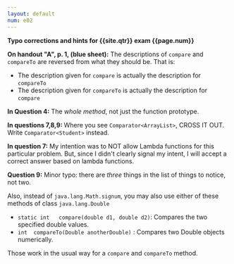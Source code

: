 ```yaml
---
layout: default
num: e02
---
```


<b>Typo corrections and hints for {{site.qtr}} exam {{page.num}}</b>

<b>On handout "A", p. 1, (blue sheet):</b> The descriptions of `compare` and `compareTo` are reversed from what they should be.  That is:

*    The description given for `compare` is actually the description for `compareTo`
*    The description given for `compareTo` is actually the description for `compare`

<b>In Question 4:</b> The *whole method*, not just the function prototype.

<b> In questions 7,8,9: </b> Where you see `Comparator<ArrayList>`, CROSS IT OUT.  Write `Comparator<Student>` instead.

<b> In question 7:</b> My intention was to NOT allow Lambda functions for this particular problem.  But, since I didn't clearly signal my intent, I will accept a correct answer based on lambda functions.

<b>Question 9:</b> Minor typo: there are *three* things in the list of things to notice, not two.

Also, instead of `java.lang.Math.signum`, you may also use either of these methods of class `java.lang.Double`

* `static int	compare(double d1, double d2)`: Compares the two specified double values.
* `int	compareTo(Double anotherDouble)` : Compares two Double objects numerically.

Those work in the usual way for a `compare` and `compareTo` method.

<div style="display:none;">
http://ucsb-cs56-m16.github.io/exam/e02/typos/
</div>


